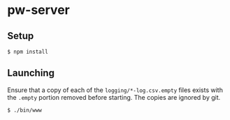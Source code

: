 # pw-server
## Setup
```
$ npm install
```
  
## Launching
Ensure that a copy of each of the `logging/*-log.csv.empty` files exists with the `.empty` portion removed before starting. The copies are ignored by git.
```
$ ./bin/www
```
